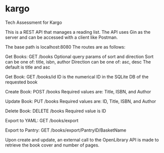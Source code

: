 # kargo
Tech Assessment for Kargo

This is a REST API that manages a reading list.  The API uses Gin as the server and can be accessed 
with a client like Postman.

The base path is localhost:8080
The routes are as follows:

Get Books: GET /books
Optional query params of sort and direction
Sort can be one of: title, isbn, author
Direction can be one of: asc, desc
The default is title and asc

Get Book: GET /books/id
ID is the numerical ID in the SQLite DB of the requested book

Create Book: POST /books
Required values are: Title, ISBN, and Author

Update Book: PUT /books
Required values are: ID, Title, ISBN, and Author

Delete Book: DELETE /books
Required value is ID

Export to YAML: GET /books/export

Export to Pantry: GET /books/export/PantryID/BasketName

Upon create and update, an external call to the OpenLibrary API is made to retrieve the book cover and number of pages.